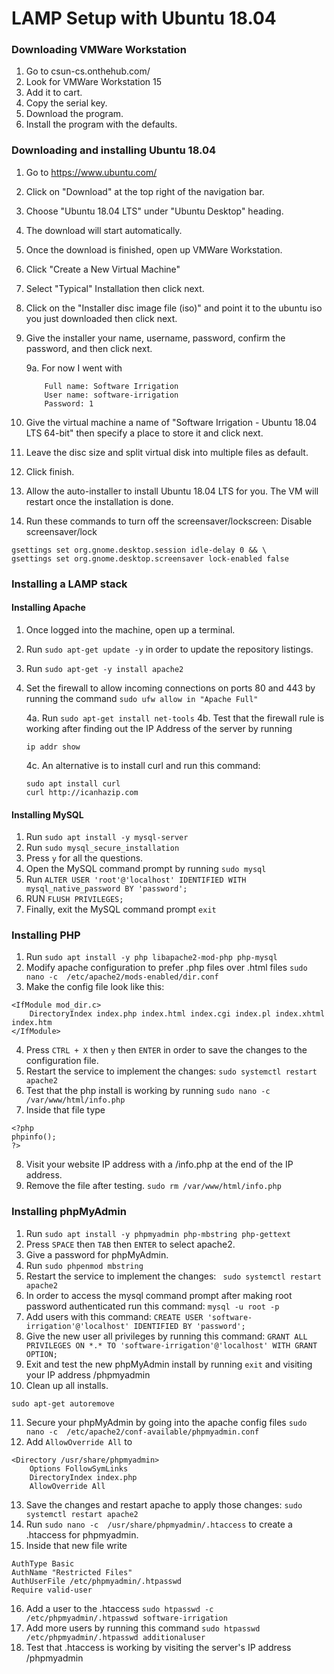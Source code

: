 # LAMP Setup with Ubuntu 18.04

### Downloading VMWare Workstation
1. Go to csun-cs.onthehub.com/
2. Look for VMWare Workstation 15
3. Add it to cart.
4. Copy the serial key.
5. Download the program.
6. Install the program with the defaults.

### Downloading and installing Ubuntu 18.04
1. Go to https://www.ubuntu.com/
2. Click on "Download" at the top right of the navigation bar.
3. Choose "Ubuntu 18.04 LTS" under "Ubuntu Desktop" heading.
4. The download will start automatically.
5. Once the download is finished, open up VMWare Workstation.
6. Click "Create a New Virtual Machine"
7. Select "Typical" Installation then click next.
8. Click on the "Installer disc image file (iso)" and point it to the ubuntu iso you just downloaded then click next.
9. Give the installer your name, username, password, confirm the password, and then click next.

    9a. For now I went with
    ```
        Full name: Software Irrigation
        User name: software-irrigation
        Password: 1
    ```
10. Give the virtual machine a name of "Software Irrigation - Ubuntu 18.04 LTS 64-bit" then specify a place to store it and click next.
11. Leave the disc size and split virtual disk into multiple files as default.
12. Click finish.
13. Allow the auto-installer to install Ubuntu 18.04 LTS for you. The VM will restart once the installation is done.
14. Run these commands to turn off the screensaver/lockscreen:
Disable screensaver/lock
```
gsettings set org.gnome.desktop.session idle-delay 0 && \
gsettings set org.gnome.desktop.screensaver lock-enabled false
```

### Installing a LAMP stack
#### Installing Apache
1. Once logged into the machine, open up a terminal.
2. Run ```sudo apt-get update -y``` in order to update the repository listings.
3. Run ```sudo apt-get -y install apache2```
4. Set the firewall to allow incoming connections on ports 80 and 443 by running the command ```sudo ufw allow in "Apache Full"```

    4a. Run ``` sudo apt-get install net-tools ```
    4b. Test that the firewall rule is working after finding out the IP Address of the server by running
    ```
    ip addr show
    ```
    4c. An alternative is to install curl and run this command:
    ```
    sudo apt install curl
    curl http://icanhazip.com
    ```

#### Installing MySQL
1. Run ``` sudo apt install -y mysql-server ```
2. Run ``` sudo mysql_secure_installation ```
3. Press ```y``` for all the questions.
4. Open the MySQL command prompt by running ```sudo mysql```
5. Run ``` ALTER USER 'root'@'localhost' IDENTIFIED WITH mysql_native_password BY 'password'; ```
6. RUN ``` FLUSH PRIVILEGES; ```
7. Finally, exit the MySQL command prompt ```exit```

### Installing PHP
1. Run ```sudo apt install -y php libapache2-mod-php php-mysql```
2. Modify apache configuration to prefer .php files over .html files ```sudo nano -c  /etc/apache2/mods-enabled/dir.conf```
3. Make the config file look like this:
```
<IfModule mod_dir.c>
    DirectoryIndex index.php index.html index.cgi index.pl index.xhtml index.htm
</IfModule>
```
4. Press ```CTRL + X``` then ```y``` then ```ENTER``` in order to save the changes to the configuration file.
5. Restart the service to implement the changes: ```sudo systemctl restart apache2```
6. Test that the php install is working by running ``` sudo nano -c /var/www/html/info.php ```
7. Inside that file type
```
<?php
phpinfo();
?>
```
8. Visit your website IP address with a /info.php at the end of the IP address.
9. Remove the file after testing. ``` sudo rm /var/www/html/info.php ```

### Installing phpMyAdmin
1. Run ```sudo apt install -y phpmyadmin php-mbstring php-gettext```
2. Press ```SPACE``` then ```TAB``` then ```ENTER``` to select apache2.
3. Give a password for phpMyAdmin.
4. Run ```sudo phpenmod mbstring```
5. Restart the service to implement the changes: ``` sudo systemctl restart apache2```
6. In order to access the mysql command prompt after making root password authenticated run this command: ```mysql -u root -p```
7. Add users with this command: ```CREATE USER 'software-irrigation'@'localhost' IDENTIFIED BY 'password';```
8. Give the new user all privileges by running this command: ```GRANT ALL PRIVILEGES ON *.* TO 'software-irrigation'@'localhost' WITH GRANT OPTION;```
9. Exit and test the new phpMyAdmin install by running ```exit``` and visiting your IP address /phpmyadmin
10. Clean up all installs.
```
sudo apt-get autoremove
```
11. Secure your phpMyAdmin by going into the apache config files ```sudo nano -c  /etc/apache2/conf-available/phpmyadmin.conf```
12. Add ``` AllowOverride All ``` to
```
<Directory /usr/share/phpmyadmin>
    Options FollowSymLinks
    DirectoryIndex index.php
    AllowOverride All
```
13. Save the changes and restart apache to apply those changes: ```sudo systemctl restart apache2```
14. Run ```sudo nano -c  /usr/share/phpmyadmin/.htaccess``` to create a .htaccess for phpmyadmin.
15. Inside that new file write
```
AuthType Basic
AuthName "Restricted Files"
AuthUserFile /etc/phpmyadmin/.htpasswd
Require valid-user
```
16. Add a user to the .htaccess ```sudo htpasswd -c /etc/phpmyadmin/.htpasswd software-irrigation```
17. Add more users by running this command ```sudo htpasswd /etc/phpmyadmin/.htpasswd additionaluser```
18. Test that .htaccess is working by visiting the server's IP address /phpmyadmin
